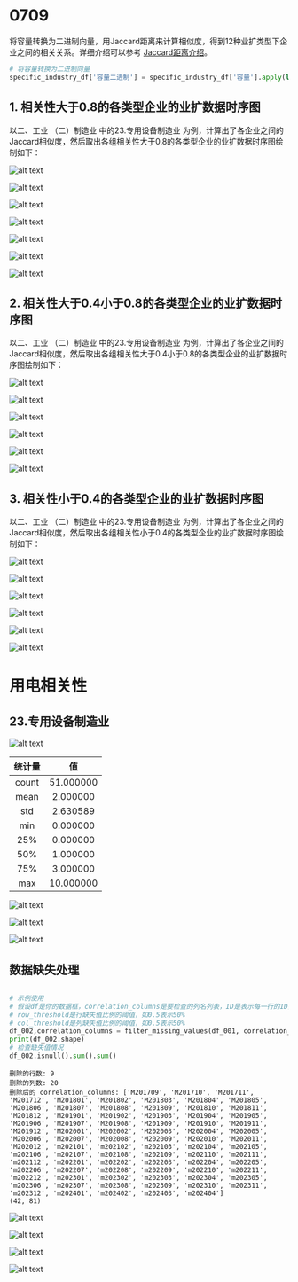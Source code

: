 # 0709

将容量转换为二进制向量，用Jaccard距离来计算相似度，得到12种业扩类型下企业之间的相关关系。详细介绍可以参考 [Jaccard距离介绍](https://zhizhou-1.github.io/docs/#/Jaccard%E8%B7%9D%E7%A6%BB%E4%BB%8B%E7%BB%8D/Jaccard%E8%B7%9D%E7%A6%BB%E4%BB%8B%E7%BB%8D)。


```python
# 将容量转换为二进制向量
specific_industry_df['容量二进制'] = specific_industry_df['容量'].apply(lambda x: [1 if i > 0 else 0 for i in x])
```

## 1. 相关性大于0.8的各类型企业的业扩数据时序图

以二、工业  （二）制造业 中的23.专用设备制造业 为例，计算出了各企业之间的Jaccard相似度，然后取出各组相关性大于0.8的各类型企业的业扩数据时序图绘制如下：




![alt text](output/0707-企业业扩相关性/23.专用设备制造业/threshold_0.80_1.00/接电_新装.png ) 

![alt text](output/0707-企业业扩相关性/23.专用设备制造业/threshold_0.80_1.00/接电_暂停.png) 

![alt text](output/0707-企业业扩相关性/23.专用设备制造业/threshold_0.80_1.00/接电_暂停恢复.png) 

![alt text](output/0707-企业业扩相关性/23.专用设备制造业/threshold_0.80_1.00/接电_增容.png) 

![alt text](output/0707-企业业扩相关性/23.专用设备制造业/threshold_0.80_1.00/申请_暂停.png) 

![alt text](output/0707-企业业扩相关性/23.专用设备制造业/threshold_0.80_1.00/申请_暂停恢复.png) 

![alt text](output/0707-企业业扩相关性/23.专用设备制造业/threshold_0.80_1.00/申请_增容.png)

## 2. 相关性大于0.4小于0.8的各类型企业的业扩数据时序图


以二、工业  （二）制造业 中的23.专用设备制造业 为例，计算出了各企业之间的Jaccard相似度，然后取出各组相关性大于0.4小于0.8的各类型企业的业扩数据时序图绘制如下：



![alt text](output/0707-企业业扩相关性/23.专用设备制造业/threshold_0.40_0.80/接电_暂停.png) 

![alt text](output/0707-企业业扩相关性/23.专用设备制造业/threshold_0.40_0.80/接电_暂停恢复.png) 

![alt text](output/0707-企业业扩相关性/23.专用设备制造业/threshold_0.40_0.80/接电_增容.png) 

![alt text](output/0707-企业业扩相关性/23.专用设备制造业/threshold_0.40_0.80/申请_暂停.png) 

![alt text](output/0707-企业业扩相关性/23.专用设备制造业/threshold_0.40_0.80/申请_暂停恢复.png) 

![alt text](output/0707-企业业扩相关性/23.专用设备制造业/threshold_0.40_0.80/申请_增容.png)



## 3. 相关性小于0.4的各类型企业的业扩数据时序图


以二、工业  （二）制造业 中的23.专用设备制造业 为例，计算出了各企业之间的Jaccard相似度，然后取出各组相关性小于0.4的各类型企业的业扩数据时序图绘制如下：



![alt text](output/0707-企业业扩相关性/23.专用设备制造业/threshold_0.00_0.40/接电_暂停.png) 

![alt text](output/0707-企业业扩相关性/23.专用设备制造业/threshold_0.00_0.40/接电_暂停恢复.png) 

![alt text](output/0707-企业业扩相关性/23.专用设备制造业/threshold_0.00_0.40/接电_增容.png) 

![alt text](output/0707-企业业扩相关性/23.专用设备制造业/threshold_0.00_0.40/申请_暂停.png) 

![alt text](output/0707-企业业扩相关性/23.专用设备制造业/threshold_0.00_0.40/申请_暂停恢复.png) 

![alt text](output/0707-企业业扩相关性/23.专用设备制造业/threshold_0.00_0.40/申请_增容.png)



# 用电相关性


## 23.专用设备制造业


![alt text](<output/0709-企业用电相关性/Graph of Row Correlations for 23.专用设备制造业.jpg>)


| 统计量 | 值           |
|:------:|:------------:|
| count  | 51.000000     |
| mean   | 2.000000      |
| std    | 2.630589      |
| min    | 0.000000      |
| 25%    | 0.000000      |
| 50%    | 1.000000      |
| 75%    | 3.000000      |
| max    | 10.000000     |


![alt text](output/0709-企业用电相关性/度四分位划分企业的用电数据.png) 


![alt text](output/0709-企业用电相关性/度top10和孤立点企业的用电数据.png)


![alt text](output/0709-企业用电相关性/均值用电量时序图.png)



## 数据缺失处理


```python

# 示例使用
# 假设df是你的数据框，correlation_columns是要检查的列名列表，ID是表示每一行的ID列名
# row_threshold是行缺失值比例的阈值，如0.5表示50%
# col_threshold是列缺失值比例的阈值，如0.5表示50%
df_002,correlation_columns = filter_missing_values(df_001, correlation_columns, 'ID', 0.2, 0)
print(df_002.shape)
# 检查缺失值情况
df_002.isnull().sum().sum()


```

```
删除的行数: 9
删除的列数: 20
删除后的 correlation_columns: ['M201709', 'M201710', 'M201711', 'M201712', 'M201801', 'M201802', 'M201803', 'M201804', 'M201805', 'M201806', 'M201807', 'M201808', 'M201809', 'M201810', 'M201811', 'M201812', 'M201901', 'M201902', 'M201903', 'M201904', 'M201905', 'M201906', 'M201907', 'M201908', 'M201909', 'M201910', 'M201911', 'M201912', 'M202001', 'M202002', 'M202003', 'M202004', 'M202005', 'M202006', 'M202007', 'M202008', 'M202009', 'M202010', 'M202011', 'M202012', 'm202101', 'm202102', 'm202103', 'm202104', 'm202105', 'm202106', 'm202107', 'm202108', 'm202109', 'm202110', 'm202111', 'm202112', 'm202201', 'm202202', 'm202203', 'm202204', 'm202205', 'm202206', 'm202207', 'm202208', 'm202209', 'm202210', 'm202211', 'm202212', 'm202301', 'm202302', 'm202303', 'm202304', 'm202305', 'm202306', 'm202307', 'm202308', 'm202309', 'm202310', 'm202311', 'm202312', 'm202401', 'm202402', 'm202403', 'm202404']
(42, 81)

```

![alt text](<output/0709-企业用电相关性-去除缺失后/Graph of Row Correlations for 23.专用设备制造业.jpg>)

![alt text](output/0709-企业用电相关性-去除缺失后/度四分位划分企业的用电数据.png) 


![alt text](output/0709-企业用电相关性-去除缺失后/度top10和孤立点企业的用电数据.png) 


![alt text](output/0709-企业用电相关性-去除缺失后/均值用电量时序图.png) 

